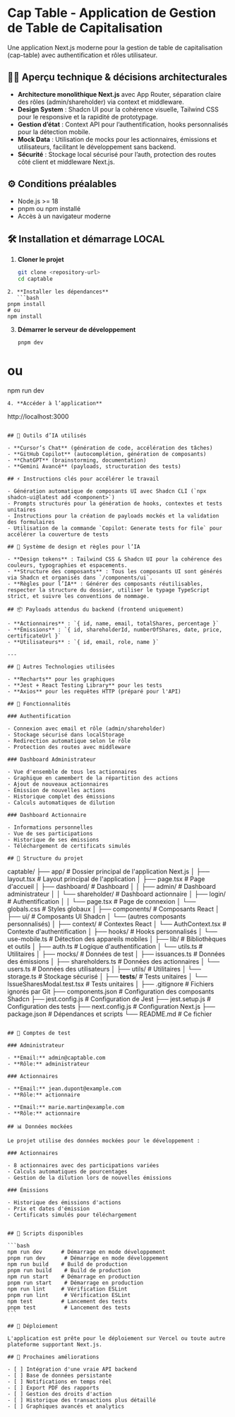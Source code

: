 # Cap Table - Application de Gestion de Table de Capitalisation

Une application Next.js moderne pour la gestion de table de capitalisation (cap-table) avec authentification et rôles utilisateur.

## 🧑‍💻 Aperçu technique & décisions architecturales

- **Architecture monolithique Next.js** avec App Router, séparation claire des rôles (admin/shareholder) via context et middleware.
- **Design System** : Shadcn UI pour la cohérence visuelle, Tailwind CSS pour le responsive et la rapidité de prototypage.
- **Gestion d’état** : Context API pour l’authentification, hooks personnalisés pour la détection mobile.
- **Mock Data** : Utilisation de mocks pour les actionnaires, émissions et utilisateurs, facilitant le développement sans backend.
- **Sécurité** : Stockage local sécurisé pour l’auth, protection des routes côté client et middleware Next.js.

## ⚙️ Conditions préalables

- Node.js >= 18
- pnpm ou npm installé
- Accès à un navigateur moderne

## 🛠️ Installation et démarrage LOCAL

1. **Cloner le projet**
   ```bash
   git clone <repository-url>
   cd captable
   ```

````
2. **Installer les dépendances**
   ```bash
pnpm install
# ou
npm install
````

3. **Démarrer le serveur de développement**
   ```bash
   pnpm dev
   ```

# ou

npm run dev

```
4. **Accéder à l’application**
```

http://localhost:3000

```

## 🤖 Outils d’IA utilisés

- **Cursor’s Chat** (génération de code, accélération des tâches)
- **GitHub Copilot** (autocomplétion, génération de composants)
- **ChatGPT** (brainstorming, documentation)
- **Gemini Avancé** (payloads, structuration des tests)

## ⚡ Instructions clés pour accélérer le travail

- Génération automatique de composants UI avec Shadcn CLI (`npx shadcn-ui@latest add <component>`)
- Prompts structurés pour la génération de hooks, contextes et tests unitaires
- Instructions pour la création de payloads mockés et la validation des formulaires
- Utilisation de la commande `Copilot: Generate tests for file` pour accélérer la couverture de tests

## 🎨 Système de design et règles pour l’IA

- **Design tokens** : Tailwind CSS & Shadcn UI pour la cohérence des couleurs, typographies et espacements.
- **Structure des composants** : Tous les composants UI sont générés via Shadcn et organisés dans `/components/ui`.
- **Règles pour l’IA** : Générer des composants réutilisables, respecter la structure du dossier, utiliser le typage TypeScript strict, et suivre les conventions de nommage.

## 📦 Payloads attendus du backend (frontend uniquement)

- **Actionnaires** : `{ id, name, email, totalShares, percentage }`
- **Émissions** : `{ id, shareholderId, numberOfShares, date, price, certificateUrl }`
- **Utilisateurs** : `{ id, email, role, name }`

---

## 🚀 Autres Technologies utilisées

- **Recharts** pour les graphiques
- **Jest + React Testing Library** pour les tests
- **Axios** pour les requêtes HTTP (préparé pour l'API)

## 👥 Fonctionnalités

### Authentification

- Connexion avec email et rôle (admin/shareholder)
- Stockage sécurisé dans localStorage
- Redirection automatique selon le rôle
- Protection des routes avec middleware

### Dashboard Administrateur

- Vue d'ensemble de tous les actionnaires
- Graphique en camembert de la répartition des actions
- Ajout de nouveaux actionnaires
- Émission de nouvelles actions
- Historique complet des émissions
- Calculs automatiques de dilution

### Dashboard Actionnaire

- Informations personnelles
- Vue de ses participations
- Historique de ses émissions
- Téléchargement de certificats simulés

## 📁 Structure du projet

```

captable/
├── app/ # Dossier principal de l'application Next.js
│ ├── layout.tsx # Layout principal de l'application
│ ├── page.tsx # Page d'accueil
│ ├── dashboard/ # Dashboard
│ │ ├── admin/ # Dashboard administrateur
│ │ └── shareholder/ # Dashboard actionnaire
│ ├── login/ # Authentification
│ │ └── page.tsx # Page de connexion
│ └── globals.css # Styles globaux
│
├── components/ # Composants React
│ ├── ui/ # Composants UI Shadcn
│ └── (autres composants personnalisés)
│
├── context/ # Contextes React
│ └── AuthContext.tsx # Contexte d'authentification
│
├── hooks/ # Hooks personnalisés
│ └── use-mobile.ts # Détection des appareils mobiles
│
├── lib/ # Bibliothèques et outils
│ ├── auth.ts # Logique d'authentification
│ └── utils.ts # Utilitaires
│
├── mocks/ # Données de test
│ ├── issuances.ts # Données des émissions
│ ├── shareholders.ts # Données des actionnaires
│ └── users.ts # Données des utilisateurs
│
├── utils/ # Utilitaires
│ └── storage.ts # Stockage sécurisé
│
├── **tests**/ # Tests unitaires
│ └── IssueSharesModal.test.tsx # Tests unitaires
│
├── .gitignore # Fichiers ignorés par Git
├── components.json # Configuration des composants Shadcn
├── jest.config.js # Configuration de Jest
├── jest.setup.js # Configuration des tests
├── next.config.js # Configuration Next.js
├── package.json # Dépendances et scripts
└── README.md # Ce fichier

````

## 🔐 Comptes de test

### Administrateur

- **Email:** admin@captable.com
- **Rôle:** administrateur

### Actionnaires

- **Email:** jean.dupont@example.com
- **Rôle:** actionnaire

- **Email:** marie.martin@example.com
- **Rôle:** actionnaire

## 📊 Données mockées

Le projet utilise des données mockées pour le développement :

### Actionnaires

- 8 actionnaires avec des participations variées
- Calculs automatiques de pourcentages
- Gestion de la dilution lors de nouvelles émissions

### Émissions

- Historique des émissions d'actions
- Prix et dates d'émission
- Certificats simulés pour téléchargement


## 🔧 Scripts disponibles

```bash
npm run dev      # Démarrage en mode développement
pnpm run dev      # Démarrage en mode développement
npm run build    # Build de production
pnpm run build    # Build de production
npm run start    # Démarrage en production
pnpm run start    # Démarrage en production
npm run lint     # Vérification ESLint
pnpm run lint     # Vérification ESLint
npm test         # Lancement des tests
pnpm test         # Lancement des tests
```

## 🚀 Déploiement

L'application est prête pour le déploiement sur Vercel ou toute autre plateforme supportant Next.js.

## 📝 Prochaines améliorations

- [ ] Intégration d'une vraie API backend
- [ ] Base de données persistante
- [ ] Notifications en temps réel
- [ ] Export PDF des rapports
- [ ] Gestion des droits d'action
- [ ] Historique des transactions plus détaillé
- [ ] Graphiques avancés et analytics
````
